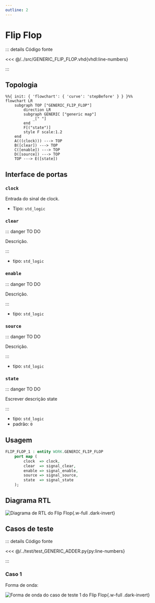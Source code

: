 ```yaml
---
outline: 2
---
```


# Flip Flop

::: details Código fonte <a href="https://github.com/pfeinsper/24a-CTI-RISCV/blob/main/src/GENERIC_FLIP_FLOP.vhd" target="blank" style="float:right"><Badge type="tip" text="GENERIC_FLIP_FLOP.vhd &boxbox;" /></a>

<<< @/../src/GENERIC_FLIP_FLOP.vhd{vhdl:line-numbers}

:::

## Topologia

```mermaid
%%{ init: { 'flowchart': { 'curve': 'stepBefore' } } }%%
flowchart LR
    subgraph TOP ["GENERIC_FLIP_FLOP"]
        direction LR
        subgraph GENERIC ["generic map"]
            _[" "]
        end
        F[("state")]
        style F scale:1.2
    end
    A(((clock))) ---> TOP
    B([clear]) ---> TOP
    C([enable]) ---> TOP
    D([source]) ---> TOP
    TOP ---> E([state])
```

## Interface de portas

### `clock` <Badge type="warning" text="INPUT" />

Entrada do sinal de clock.

- Tipo: `std_logic`

### `clear` <Badge type="warning" text="INPUT" />

::: danger TO DO

Descrição.

:::

- tipo: `std_logic`

### `enable` <Badge type="warning" text="INPUT" />

::: danger TO DO

Descrição.

:::

- tipo: `std_logic`

### `source` <Badge type="warning" text="INPUT" />

::: danger TO DO

Descrição.

:::

- tipo: `std_logic`

### `state` <Badge type="danger" text="OUTPUT" />

::: danger TO DO

Escrever descrição state

:::

- tipo: `std_logic`
- padrão: `0`

## Usagem

```vhdl
FLIP_FLOP_1 : entity WORK.GENERIC_FLIP_FLOP
    port map (
        clock  => clock,
        clear  => signal_clear,
        enable => signal_enable,
        source => signal_source,
        state  => signal_state
    );
```

## Diagrama RTL

![Diagrama de RTL do Flip Flop](/images/reference/components/generic_flip_flop_netlist.svg){.w-full .dark-invert}

## Casos de teste

::: details Código fonte <a href="https://github.com/pfeinsper/24a-CTI-RISCV/blob/main/test/test_GENERIC_FLIP_FLOP.py" target="blank" style="float:right"><Badge type="tip" text="test_GENERIC_FLIP_FLOP.py &boxbox;" /></a>

<<< @/../test/test_GENERIC_ADDER.py{py:line-numbers}

:::

### Caso 1 <Badge type="info" text="tb_generic_flip_flop_case_1" />

Forma de onda:

![Forma de onda do caso de teste 1 do Flip Flop](/images/reference/components/tb_generic_flip_flop_case_1.svg){.w-full .dark-invert}
